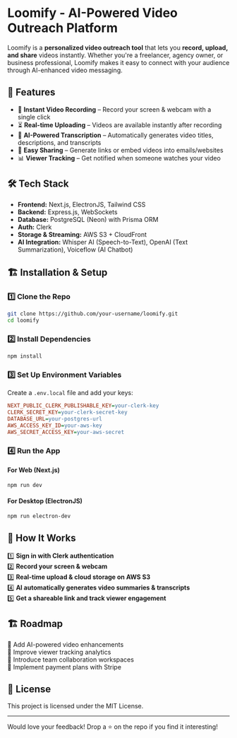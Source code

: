 # Loomify - AI-Powered Video Outreach Platform  

Loomify is a **personalized video outreach tool** that lets you **record, upload, and share** videos instantly. Whether you're a freelancer, agency owner, or business professional, Loomify makes it easy to connect with your audience through AI-enhanced video messaging.  

## 🚀 Features  

- 🎥 **Instant Video Recording** – Record your screen & webcam with a single click  
- ⏳ **Real-time Uploading** – Videos are available instantly after recording  
- 🤖 **AI-Powered Transcription** – Automatically generates video titles, descriptions, and transcripts  
- 🔗 **Easy Sharing** – Generate links or embed videos into emails/websites  
- 📊 **Viewer Tracking** – Get notified when someone watches your video  

## 🛠️ Tech Stack  

- **Frontend:** Next.js, ElectronJS, Tailwind CSS  
- **Backend:** Express.js, WebSockets  
- **Database:** PostgreSQL (Neon) with Prisma ORM  
- **Auth:** Clerk  
- **Storage & Streaming:** AWS S3 + CloudFront  
- **AI Integration:** Whisper AI (Speech-to-Text), OpenAI (Text Summarization), Voiceflow (AI Chatbot)  

## 🏗️ Installation & Setup  

### 1️⃣ Clone the Repo  

```sh  
git clone https://github.com/your-username/loomify.git  
cd loomify  
```

### 2️⃣ Install Dependencies  

```sh  
npm install  
```

### 3️⃣ Set Up Environment Variables  

Create a `.env.local` file and add your keys:  

```ini  
NEXT_PUBLIC_CLERK_PUBLISHABLE_KEY=your-clerk-key  
CLERK_SECRET_KEY=your-clerk-secret-key  
DATABASE_URL=your-postgres-url  
AWS_ACCESS_KEY_ID=your-aws-key  
AWS_SECRET_ACCESS_KEY=your-aws-secret  
```

### 4️⃣ Run the App  

#### **For Web (Next.js)**  
```sh  
npm run dev  
```

#### **For Desktop (ElectronJS)**  
```sh  
npm run electron-dev  
```

## 📌 How It Works  

1️⃣ **Sign in with Clerk authentication**  
2️⃣ **Record your screen & webcam**  
3️⃣ **Real-time upload & cloud storage on AWS S3**  
4️⃣ **AI automatically generates video summaries & transcripts**  
5️⃣ **Get a shareable link and track viewer engagement**  

## 🏗️ Roadmap  

🔲 Add AI-powered video enhancements  
🔲 Improve viewer tracking analytics  
🔲 Introduce team collaboration workspaces  
🔲 Implement payment plans with Stripe  

## 📜 License  

This project is licensed under the MIT License.  

---  

Would love your feedback! Drop a ⭐ on the repo if you find it interesting!  

